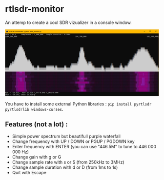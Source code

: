# rtlsdr-monitor

An attemp to create a cool SDR vizualizer in a console window.

![spectrum and waterfall RTL-SDR vizualizer in a console](rtlsdr-monitor.png)

You have to install some external Python libraries : `pip install pyrtlsdr pyrtlsdrlib windows-curses`.

## Features (not a lot) :

- Simple power spectrum but beautifull purple waterfall
- Change frequency with UP / DOWN or PGUP / PGDOWN key
- Enter frequency with ENTER (you can use "446.5M" to tune to 446 000 000 Hz)
- Change gain with g or G
- Change sample rate with s or S (from 250kHz to 3MHz)
- Change sample duration with d or D (from 1ms to 1s)
- Quit with Escape



